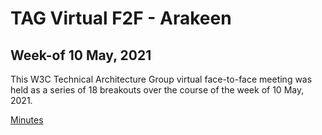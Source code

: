 # TAG Virtual F2F - Arakeen

## Week-of 10 May, 2021 

This W3C Technical Architecture Group virtual face-to-face meeting was held as a series of 18 breakouts over the course of the week of 10 May, 2021.

[Minutes](minutes.md)
